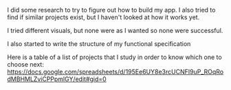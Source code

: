 I did some research to try to figure out how to build my app. I also tried to find if similar projects exist, but I haven't looked at how it works yet.

I tried different visuals, but none were as I wanted so none were successful.

I also started to write the structure of my functional specification

Here is a table of a list of projects that I study in order to know which one to choose next:
https://docs.google.com/spreadsheets/d/195Ee6UY8e3rcUCNFI9uP_ROqRodMBHMLZviCPPpmlGY/edit#gid=0
